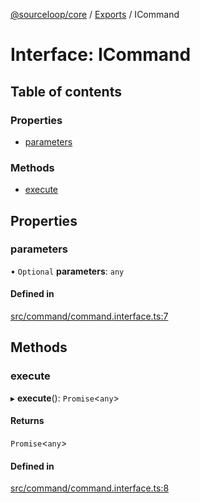 [@sourceloop/core](../README.md) / [Exports](../modules.md) / ICommand

# Interface: ICommand

## Table of contents

### Properties

- [parameters](ICommand.md#parameters)

### Methods

- [execute](ICommand.md#execute)

## Properties

### parameters

• `Optional` **parameters**: `any`

#### Defined in

[src/command/command.interface.ts:7](https://github.com/sourcefuse/loopback4-microservice-catalog/blob/77bb890a2/packages/core/src/command/command.interface.ts#L7)

## Methods

### execute

▸ **execute**(): `Promise`<`any`\>

#### Returns

`Promise`<`any`\>

#### Defined in

[src/command/command.interface.ts:8](https://github.com/sourcefuse/loopback4-microservice-catalog/blob/77bb890a2/packages/core/src/command/command.interface.ts#L8)
